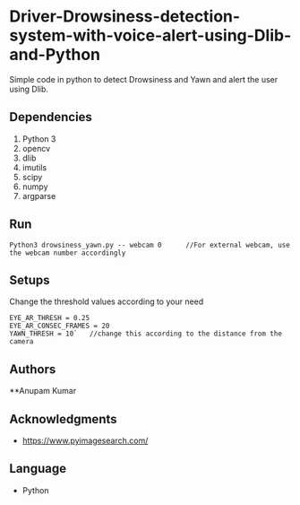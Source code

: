 # Driver-Drowsiness-detection-system-with-voice-alert-using-Dlib-and-Python



Simple code in python to detect Drowsiness and Yawn and alert the user using Dlib.

## Dependencies

1. Python 3
2. opencv
3. dlib
4. imutils
5. scipy
6. numpy
7. argparse

## Run 

```
Python3 drowsiness_yawn.py -- webcam 0		//For external webcam, use the webcam number accordingly
```

## Setups

Change the threshold values according to your need
```
EYE_AR_THRESH = 0.25
EYE_AR_CONSEC_FRAMES = 20
YAWN_THRESH = 10`	//change this according to the distance from the camera
```

## Authors

**Anupam Kumar


## Acknowledgments

* https://www.pyimagesearch.com/



## Language
 * Python
